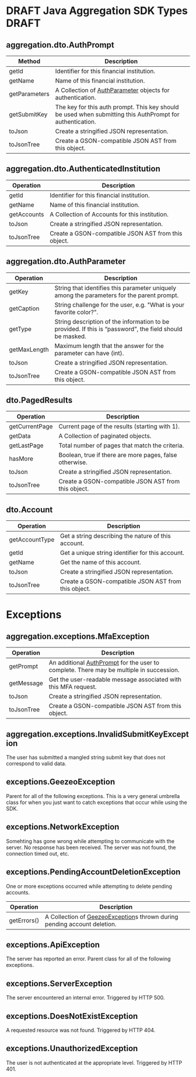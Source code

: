 # DRAFT Java Aggregation SDK Types DRAFT

## aggregation.dto.AuthPrompt
| Method | Description |
| -------- | ----------- |
| getId  | Identifier for this financial institution. |
| getName | Name of this financial institution.|
| getParameters | A Collection of [AuthParameter](#aggregation-dto-authparameter) objects for authentication. |
| getSubmitKey | The key for this auth prompt. This key should be used when submitting this AuthPrompt for authentication. |
| toJson | Create a stringified JSON representation. |
| toJsonTree | Create a GSON-compatible JSON AST from this object. |

## aggregation.dto.AuthenticatedInstitution
| Operation | Description |
| -------- | ----------- |
| getId  | Identifier for this financial institution. |
| getName | Name of this financial institution.|
| getAccounts | A Collection of Accounts for this institution. |
| toJson | Create a stringified JSON representation. |
| toJsonTree | Create a GSON-compatible JSON AST from this object. |

## aggregation.dto.AuthParameter
| Operation | Description |
| -------- | ----------- |
| getKey | String that identifies this parameter uniquely among the parameters for the parent prompt.|
| getCaption |  String challenge for the user, e.g. "What is your favorite color?". |
| getType | String description of the information to be provided. If this is “password”, the field should be masked.|
| getMaxLength | Maximum length that the answer for the parameter can have (int). |
| toJson | Create a stringified JSON representation. |
| toJsonTree | Create a GSON-compatible JSON AST from this object. |

## dto.PagedResults
| Operation | Description |
| -------- | ----------- |
| getCurrentPage |  Current page of the results (starting with 1). |
| getData | A Collection of paginated objects. |
| getLastPage | Total number of pages that match the criteria. |
| hasMore | Boolean, true if there are more pages, false otherwise. |
| toJson | Create a stringified JSON representation. |
| toJsonTree | Create a GSON-compatible JSON AST from this object. |

## dto.Account
| Operation | Description |
| -------- | ----------- |
| getAccountType | Get a string describing the nature of this account. |
| getId | Get a unique string identifier for this account. |
| getName | Get the name of this account. |
| toJson | Create a stringified JSON representation. |
| toJsonTree | Create a GSON-compatible JSON AST from this object. |

# Exceptions

## aggregation.exceptions.MfaException
| Operation | Description |
| --------- | ----------- |
| getPrompt | An additional [AuthPrompt](#aggregation-dto-authprompt) for the user to complete. There may be multiple in succession. |
| getMessage | Get the user-readable message associated with this MFA request. |
| toJson | Create a stringified JSON representation. |
| toJsonTree | Create a GSON-compatible JSON AST from this object. |

## aggregation.exceptions.InvalidSubmitKeyException

The user has submitted a mangled string submit key that does not correspond to valid data.

## exceptions.GeezeoException

Parent for all of the following exceptions. This is a very general umbrella class for when you just want to catch exceptions that occur while using the SDK.

## exceptions.NetworkException

Somehting has gone wrong while attempting to communicate with the server. No response has been received. The server was not found, the connection timed out, etc.

## exceptions.PendingAccountDeletionException

One or more exceptions occurred while attempting to delete pending accounts.

| Operation | Description |
| --------- | ----------- |
| getErrors() | A Collection of [GeezeoException](#exceptions-geezeoexception)s thrown during pending account deletion. |

## exceptions.ApiException

The server has reported an error. Parent class for all of the following exceptions.

## exceptions.ServerException

The server encountered an internal error. Triggered by HTTP 500.

## exceptions.DoesNotExistException

A requested resource was not found. Triggered by HTTP 404.

## exceptions.UnauthorizedException

The user is not authenticated at the appropriate level. Triggered by HTTP 401.
